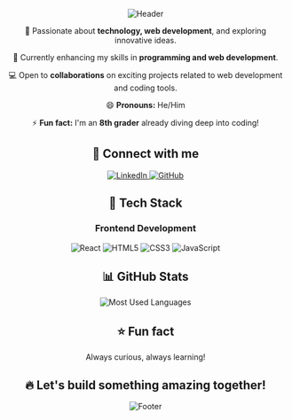 <div align="center">

![Header](https://capsule-render.vercel.app/api?type=waving&color=0:0d1117,100:58a6ff&height=200&section=header&text=Hi%20👋,%20I'm%20Suryanshu%20Nabheet&fontSize=40&fontColor=ffffff&animation=fadeIn)

🚀 Passionate about **technology, web development**, and exploring innovative ideas.

🌱 Currently enhancing my skills in **programming and web development**.

💻 Open to **collaborations** on exciting projects related to web development and coding tools.

😄 **Pronouns:** He/Him

⚡ **Fun fact:** I'm an **8th grader** already diving deep into coding!

## 🌟 Connect with me

<p align="center">
  <a href="https://www.linkedin.com/in/suryanshu-nabheet/" target="_blank">
    <img src="https://img.shields.io/badge/LinkedIn-0077B5?style=for-the-badge&logo=linkedin&logoColor=white" alt="LinkedIn"/>
  </a>
  <a href="https://github.com/Suryanshu-Nabheet" target="_blank">
    <img src="https://img.shields.io/badge/GitHub-100000?style=for-the-badge&logo=github&logoColor=white" alt="GitHub"/>
  </a>
</p>

## 🚀 Tech Stack

### Frontend Development
<p align="center">
  <img src="https://img.shields.io/badge/React-20232A?style=for-the-badge&logo=react&logoColor=61DAFB" alt="React" />
  <img src="https://img.shields.io/badge/HTML5-E34F26?style=for-the-badge&logo=html5&logoColor=white" alt="HTML5" />
  <img src="https://img.shields.io/badge/CSS3-1572B6?style=for-the-badge&logo=css3&logoColor=white" alt="CSS3" />
  <img src="https://img.shields.io/badge/JavaScript-F7DF1E?style=for-the-badge&logo=javascript&logoColor=black" alt="JavaScript" />
</p>

## 📊 GitHub Stats

<p align="center">
  <img src="https://github-readme-stats.vercel.app/api/top-langs/?username=Suryanshu-Nabheet&layout=compact&theme=radical" alt="Most Used Languages" />
</p>

## ⭐ Fun fact
Always curious, always learning!

## 🔥 Let's build something amazing together!

![Footer](https://capsule-render.vercel.app/api?type=waving&color=0:58a6ff,100:0d1117&height=100&section=footer)

</div>
